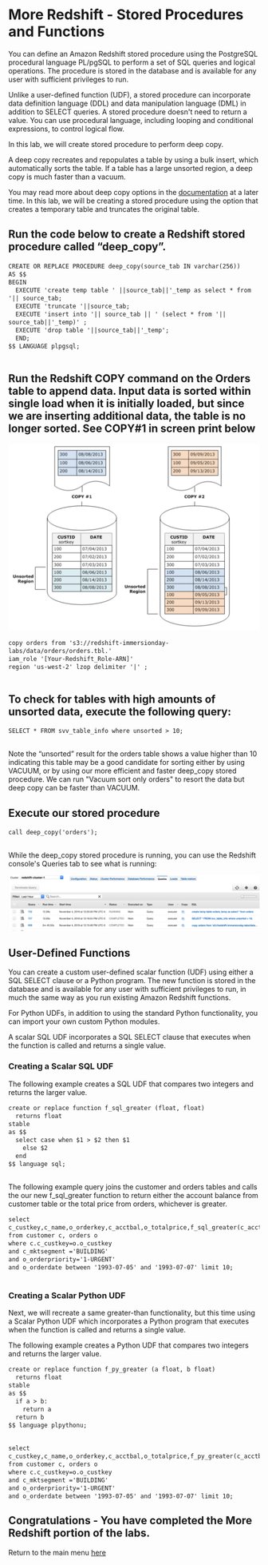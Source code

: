 # More Redshift - Stored Procedures and Functions

You can define an Amazon Redshift stored procedure using the PostgreSQL procedural language PL/pgSQL to perform a set of SQL queries and logical operations. The procedure is stored in the database and is available for any user with sufficient privileges to run.

Unlike a user-defined function (UDF), a stored procedure can incorporate data definition language (DDL) and data manipulation language (DML) in addition to SELECT queries. A stored procedure doesn't need to return a value. You can use procedural language, including looping and conditional expressions, to control logical flow.

In this lab, we will create stored procedure to perform deep copy.

A deep copy recreates and repopulates a table by using a bulk insert, which automatically sorts the table. If a table has a large unsorted region, a deep copy is much faster than a vacuum.

You may read more about deep copy options in the [documentation](https://docs.aws.amazon.com/redshift/latest/dg/performing-a-deep-copy.html) at a later time.  In this lab, we will be creating a stored procedure using the option that creates a temporary table and truncates the original table.

## Run the code below to create a Redshift stored procedure called “deep_copy”.

````
CREATE OR REPLACE PROCEDURE deep_copy(source_tab IN varchar(256))
AS $$
BEGIN
  EXECUTE 'create temp table ' ||source_tab||'_temp as select * from '|| source_tab;
  EXECUTE 'truncate '||source_tab;
  EXECUTE 'insert into '|| source_tab || ' (select * from '|| source_tab||'_temp)' ;
  EXECUTE 'drop table '||source_tab||'_temp';
  END;
$$ LANGUAGE plpgsql;


````

## Run the Redshift COPY command on the Orders table to append data. Input data is sorted within single load when it is initially loaded, but since we are inserting additional data, the table is no longer sorted. See COPY#1 in screen print below
![](../images/sorted.png)

````
copy orders from 's3://redshift-immersionday-labs/data/orders/orders.tbl.'
iam_role '[Your-Redshift_Role-ARN]'
region 'us-west-2' lzop delimiter '|' ;


````

## To check for tables with high amounts of unsorted data, execute the following query:

````
SELECT * FROM svv_table_info where unsorted > 10;


````

Note the “unsorted” result for the orders table shows a value higher than 10 indicating this table may be a good candidate for sorting either by using VACUUM, or by using our more efficient and faster deep_copy stored procedure. We can run "Vacuum sort only orders" to resort the data but deep copy can be faster than VACUUM. 

## Execute our stored procedure

````
call deep_copy('orders');


````

While the deep_copy stored procedure is running, you can use the Redshift console's Queries tab to see what is running:

![screen](../images/Queries.png)


##  User-Defined Functions

You can create a custom user-defined scalar function (UDF) using either a SQL SELECT clause or a Python program. The new function is stored in the database and is available for any user with sufficient privileges to run, in much the same way as you run existing Amazon Redshift functions.

For Python UDFs, in addition to using the standard Python functionality, you can import your own custom Python modules.

A scalar SQL UDF incorporates a SQL SELECT clause that executes when the function is called and returns a single value.

### Creating a Scalar SQL UDF  
The following example creates a SQL UDF that compares two integers and returns the larger value.

````
create or replace function f_sql_greater (float, float)
  returns float
stable
as $$
  select case when $1 > $2 then $1
    else $2
  end
$$ language sql;


````

The following example query joins the customer and orders tables and calls the our new f_sql_greater function to return either the account balance from customer table or the total price from orders, whichever is greater.

````
select c_custkey,c_name,o_orderkey,c_acctbal,o_totalprice,f_sql_greater(c_acctbal,o_totalprice)
from customer c, orders o
where c.c_custkey=o.o_custkey
and c_mktsegment ='BUILDING'
and o_orderpriority='1-URGENT'
and o_orderdate between '1993-07-05' and '1993-07-07' limit 10;


````

### Creating a Scalar Python UDF
Next, we will recreate a same greater-than functionality, but this time using a Scalar Python UDF which incorporates a Python program that executes when the function is called and returns a single value.

The following example creates a Python UDF that compares two integers and returns the larger value.

````
create or replace function f_py_greater (a float, b float)
  returns float
stable
as $$
  if a > b:
    return a
  return b
$$ language plpythonu;


````

````
select c_custkey,c_name,o_orderkey,c_acctbal,o_totalprice,f_py_greater(c_acctbal,o_totalprice)
from customer c, orders o
where c.c_custkey=o.o_custkey
and c_mktsegment ='BUILDING'
and o_orderpriority='1-URGENT'
and o_orderdate between '1993-07-05' and '1993-07-07' limit 10;

````

## Congratulations - You have completed the More Redshift portion of the labs.
Return to the main menu [here](../../README.md)